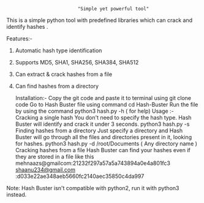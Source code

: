                               "Simple yet powerful tool"
This is a simple python tool with predefined libraries which can crack and identify hashes .

Features:- 
1. Automatic hash type identification
2. Supports MD5, SHA1, SHA256, SHA384, SHA512
3. Can extract & crack hashes from a file
4. Can find hashes from a directory

   Installation:- Copy the git code and paste it to terminal using git clone code
                  Go to Hash Buster file using command cd Hash-Buster
                  Run the file by using the command python3 hash.py -h ( for help)
    Usage :-    
Cracking a single hash
You don't need to specify the hash type. Hash Buster will identify and crack it under 3 seconds.
     python3 hash.py -s <hash>
Finding hashes from a directory
   Just specify a directory and Hash Buster will go through all the files and directories present in it, looking for hashes.
     python3 hash.py -d /root/Documents ( Any directory name )
Cracking hashes from a file
Hash Buster can find your hashes even if they are stored in a file like this
mehnaazs@gmailcom:21232f297a57a5a743894a0e4a801fc3
shaanu234@gmail.com :d033e22ae348aeb5660fc2140aec35850c4da997


Note: Hash Buster isn't compatible with python2, run it with python3 instead.
